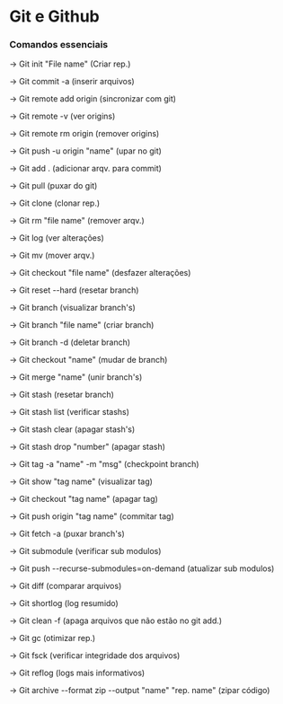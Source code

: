 # Git e Github

### Comandos essenciais

-> Git init "File name"     (Criar rep.)

-> Git commit -a    (inserir arquivos)

-> Git remote add origin    (sincronizar com git)

-> Git remote -v    (ver origins)

-> Git remote rm origin     (remover origins)

-> Git push -u origin "name"    (upar no git)

-> Git add .    (adicionar arqv. para commit)

-> Git pull     (puxar do git)

-> Git clone    (clonar rep.)

-> Git rm "file name"   (remover arqv.)

-> Git log      (ver alterações)

-> Git mv       (mover arqv.)

-> Git checkout "file name"     (desfazer alterações)

-> Git reset --hard     (resetar branch)

-> Git branch       (visualizar branch's)

-> Git branch "file name"   (criar branch)

-> Git branch -d    (deletar branch)

-> Git checkout "name"      (mudar de branch)

-> Git merge "name"     (unir branch's)

-> Git stash    (resetar branch)

-> Git stash list       (verificar stashs)

-> Git stash clear      (apagar stash's)

-> Git stash drop "number"  (apagar stash)

-> Git tag -a "name" -m "msg"   (checkpoint branch)

-> Git show "tag name"      (visualizar tag)

-> Git checkout "tag name"      (apagar tag)

-> Git push origin "tag name"       (commitar tag)

-> Git fetch -a         (puxar branch's)

-> Git submodule        (verificar sub modulos)

-> Git push --recurse-submodules=on-demand      (atualizar sub modulos)

-> Git diff     (comparar arquivos)

-> Git shortlog     (log resumido)

-> Git clean -f     (apaga arquivos que não estão no git add.)

-> Git gc   (otimizar rep.)

-> Git fsck     (verificar integridade dos arquivos)

-> Git reflog       (logs mais informativos)

-> Git archive --format zip --output "name" "rep. name"     (zipar código)
